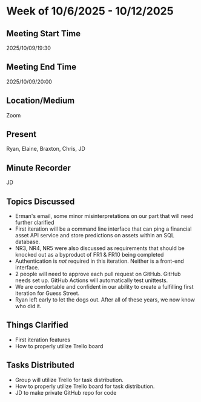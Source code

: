 # Week of 10/6/2025 - 10/12/2025

## Meeting Start Time
2025/10/09/19:30

## Meeting End Time
2025/10/09/20:00

## Location/Medium
Zoom

## Present
Ryan, Elaine, Braxton, Chris, JD

## Minute Recorder
JD

## Topics Discussed
- Erman's email, some minor misinterpretations on our part that will need further clarified
- First iteration will be a command line interface that can ping a financial asset API service and store predictions on assets within an SQL database.
- NR3, NR4, NR5 were also discussed as requirements that should be knocked out as a byproduct of FR1 & FR10 being completed
- Authentication is _not_ required in this iteration. Neither is a front-end interface.
- 2 people will need to approve each pull request on GitHub. GitHub needs set up. GitHub Actions will automatically test unittests.
- We are comfortable and confident in our ability to create a fulfilling first iteration for Guess Street.
- Ryan left early to let the dogs out. After all of these years, we now know who did it.

## Things Clarified
- First iteration features
- How to properly utilize Trello board

## Tasks Distributed
- Group will utilize Trello for task distribution.
- How to properly utilize Trello board for task distribution.
- JD to make private GitHub repo for code
